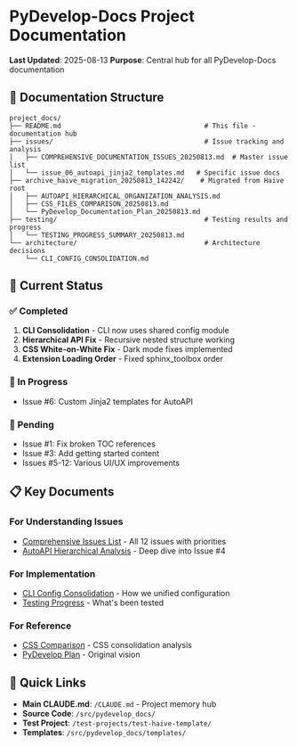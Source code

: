 # PyDevelop-Docs Project Documentation

**Last Updated**: 2025-08-13
**Purpose**: Central hub for all PyDevelop-Docs documentation

## 📁 Documentation Structure

```
project_docs/
├── README.md                                    # This file - documentation hub
├── issues/                                      # Issue tracking and analysis
│   ├── COMPREHENSIVE_DOCUMENTATION_ISSUES_20250813.md  # Master issue list
│   └── issue_06_autoapi_jinja2_templates.md   # Specific issue docs
├── archive_haive_migration_20250813_142242/    # Migrated from Haive root
│   ├── AUTOAPI_HIERARCHICAL_ORGANIZATION_ANALYSIS.md
│   ├── CSS_FILES_COMPARISON_20250813.md
│   └── PyDevelop_Documentation_Plan_20250813.md
├── testing/                                     # Testing results and progress
│   └── TESTING_PROGRESS_SUMMARY_20250813.md
└── architecture/                                # Architecture decisions
    └── CLI_CONFIG_CONSOLIDATION.md
```

## 🎯 Current Status

### ✅ Completed

1. **CLI Consolidation** - CLI now uses shared config module
2. **Hierarchical API Fix** - Recursive nested structure working
3. **CSS White-on-White Fix** - Dark mode fixes implemented
4. **Extension Loading Order** - Fixed sphinx_toolbox order

### 🔄 In Progress

- Issue #6: Custom Jinja2 templates for AutoAPI

### 📅 Pending

- Issue #1: Fix broken TOC references
- Issue #3: Add getting started content
- Issues #5-12: Various UI/UX improvements

## 📋 Key Documents

### For Understanding Issues

- [Comprehensive Issues List](issues/COMPREHENSIVE_DOCUMENTATION_ISSUES_20250813.md) - All 12 issues with priorities
- [AutoAPI Hierarchical Analysis](archive_haive_migration_20250813_142242/AUTOAPI_HIERARCHICAL_ORGANIZATION_ANALYSIS.md) - Deep dive into Issue #4

### For Implementation

- [CLI Config Consolidation](architecture/CLI_CONFIG_CONSOLIDATION.md) - How we unified configuration
- [Testing Progress](testing/TESTING_PROGRESS_SUMMARY_20250813.md) - What's been tested

### For Reference

- [CSS Comparison](archive_haive_migration_20250813_142242/CSS_FILES_COMPARISON_20250813.md) - CSS consolidation analysis
- [PyDevelop Plan](archive_haive_migration_20250813_142242/PyDevelop_Documentation_Plan_20250813.md) - Original vision

## 🔗 Quick Links

- **Main CLAUDE.md**: `/CLAUDE.md` - Project memory hub
- **Source Code**: `/src/pydevelop_docs/`
- **Test Project**: `/test-projects/test-haive-template/`
- **Templates**: `/src/pydevelop_docs/templates/`
